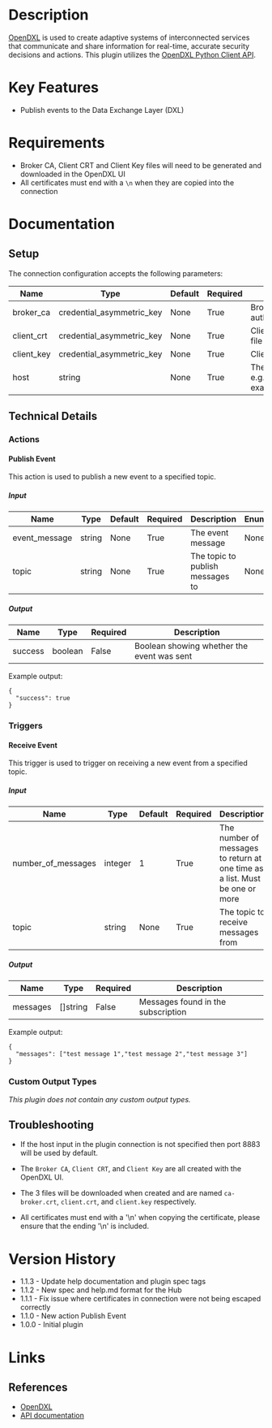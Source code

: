 # Description

[OpenDXL](https://www.opendxl.com/) is used to create adaptive systems of interconnected services that communicate and share information for real-time, accurate security decisions and actions.
This plugin utilizes the [OpenDXL Python Client API](https://github.com/opendxl/opendxl-client-python).

# Key Features

* Publish events to the Data Exchange Layer (DXL)

# Requirements

* Broker CA, Client CRT and Client Key files will need to be generated and downloaded in the OpenDXL UI
* All certificates must end with a `\n` when they are copied into the connection

# Documentation

## Setup

The connection configuration accepts the following parameters:

|Name|Type|Default|Required|Description|Enum|
|----|----|-------|--------|-----------|----|
|broker_ca|credential_asymmetric_key|None|True|Broker certificate authority bundle|None|
|client_crt|credential_asymmetric_key|None|True|Client certificate file|None|
|client_key|credential_asymmetric_key|None|True|Client key file|None|
|host|string|None|True|The broker host e.g. example.com:8883|None|

## Technical Details

### Actions

#### Publish Event

This action is used to publish a new event to a specified topic.

##### Input

|Name|Type|Default|Required|Description|Enum|
|----|----|-------|--------|-----------|----|
|event_message|string|None|True|The event message|None|
|topic|string|None|True|The topic to publish messages to|None|

##### Output

|Name|Type|Required|Description|
|----|----|--------|-----------|
|success|boolean|False|Boolean showing whether the event was sent|

Example output:

```
{
  "success": true
}
```

### Triggers

#### Receive Event

This trigger is used to trigger on receiving a new event from a specified topic.

##### Input

|Name|Type|Default|Required|Description|Enum|
|----|----|-------|--------|-----------|----|
|number_of_messages|integer|1|True|The number of messages to return at one time as a list. Must be one or more|None|
|topic|string|None|True|The topic to receive messages from|None|

##### Output

|Name|Type|Required|Description|
|----|----|--------|-----------|
|messages|[]string|False|Messages found in the subscription|

Example output:

```
{
  "messages": ["test message 1","test message 2","test message 3"]
}
```

### Custom Output Types

_This plugin does not contain any custom output types._

## Troubleshooting

* If the host input in the plugin connection is not specified then port 8883 will be used by default.

* The `Broker CA`, `Client CRT`, and `Client Key` are all created with the OpenDXL UI.

* The 3 files will be downloaded when created and are named `ca-broker.crt`, `client.crt`, and `client.key` respectively.

* All certificates must end with a '\n' when copying the certificate, please ensure that the ending '\n' is included.

# Version History

* 1.1.3 - Update help documentation and plugin spec tags
* 1.1.2 - New spec and help.md format for the Hub
* 1.1.1 - Fix issue where certificates in connection were not being escaped correctly
* 1.1.0 - New action Publish Event
* 1.0.0 - Initial plugin

# Links

## References

* [OpenDXL](https://www.opendxl.com/)
* [API documentation](https://opendxl.github.io/opendxl-client-python/pydoc/index.html#)
